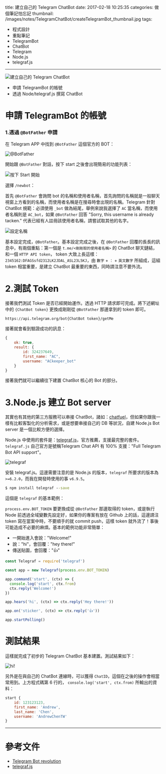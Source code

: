 title: 建立自己的 Telegram ChatBot
date: 2017-02-18 10:25:35
categories: 做個筆記怕忘記
thumbnail: /images/notes/TelegramChatBot/createTelegramBot_thumbnail.jpg
tags:
- 程式設計
- 重點筆記
- TelegramBot
- ChatBot
- Telegram
- Node.js 
- telegraf.js
---

![建立自己的 Telegram ChatBot](/images/notes/TelegramChatBot/createTelegramBot.jpg)

* 申請 TelegramBot 的帳號
* 透過 Node/telegraf.js 撰寫 ChatBot

# 申請 TelegramBot 的帳號

### 1.透過 `@BotFather` 申請

在 Telegram APP 中找到 `@BotFather` 這個官方的 BOT：

<!--more-->

![@BotFather](/images/notes/TelegramChatBot/BotFather.jpg)

開始跟 `@BotFather` 對話，按下 start 之後會出現簡易的功能列表：

![按下 Start 開始](/images/notes/TelegramChatBot/start.jpg)

選擇 `/newbot`：

首先 `@BotFather` 會詢問 bot 的名稱和使用者名稱，首先詢問的名稱就是一般聊天視窗上方看到的名稱，而使用者名稱是在搜尋時會出現的名稱。Telegram 針對 ChatBot 規範：必須使用 `_bot` 做為結尾，舉例來說我選擇了 `AC` 當名稱，而使用者名稱則是 `AC_bot`，如果 `@BotFather` 回答 "Sorry, this username is already tacken." 代表已經有人註冊該使用者名稱，請嘗試取其他的名字。

![設定名稱](/images/notes/TelegramChatBot/newBot.jpg)

基本設定完成，`@BotFather`。基本設定完成之後，在 `@BotFather` 回覆的長長的訊息中，有兩個重點：第一個是 `t.me/<剛剛取的使用者名稱>` 的 ChatBot 聊天鏈結，和一個 `HTTP API token`， token 大致上長這樣：`2345162:DFAGSsfd2312LK2JDAL_ASL23L5KJ`，由 `數字` + `：` + `英文數字` 所組成，這組 token 相當重要，是建立 ChatBot 最重要的東西，同時請注意不要外流。

# 2.測試 Token

接著我們測試 Token 是否已經開始運作。透過 HTTP 請求即可完成。將下述網址中的 `{ChatBot token}` 更換成剛剛從 `@BotFather` 那邊拿到的 token 即可。

``` 
https://api.telegram.org/bot{ChatBot token}/getMe
```

接著就會看到驗證成功的訊息：

``` js
{
    ok: true,
    result: {
        id: 324237649,
        first_name: "AC",
        username: "ACkeeper_bot"
    }
}
```

接著我們就可以繼續往下建置 ChatBot 核心的 Bot 的部分。

# 3.Node.js 建立 Bot server

其實也有其他的第三方服務可以串接 ChatBot，諸如：[chatfuel](https://chatfuel.com/create-chatbot-for-telegram)，但如果你跟我一樣有比較客製化的分析需求，或是想要串接自己的 DB 等狀況，自建 Node.js Bot server 是一個比較方便的選擇。

Node.js 中使用的套件是：[telegraf.js](https://github.com/telegraf/telegraf)，官方推薦，支援最完整的套件。`telegraf.js` 自己官方是號稱Telegram Chat API 有 100% 支援："Full Telegram Bot API support"。 

![telegraf](http://telegraf.js.org/header.png)

安裝 telegraf.js。這邊需要注意的是 Node.js 的版本，`telegraf` 所要求的版本為 `>=6.2.0`，而我在開發時使用的事 `v6.9.5`。

``` bat
$ npm install telegraf --save
```

這個是 `telegraf` 的基本範例：

`process.env.BOT_TOKEN` 要更換成從 `@BotFather` 那邊取得的 token，或是執行 Node 前透過全域變數先設定好，如果你的專案有放在 Github 上的話，這邊請注 token 寫在當案中時，不要順手的就 commit push，這樣 token 就外流了！事後可能造成不必要的麻煩。基本的範例功能非常簡單：

* 一開始進入會說："Welcome!"
* 說："hi"，會回覆："hey there!"
* 傳送貼圖，會回覆："👍"

``` js
const Telegraf = require('telegraf')

const app = new Telegraf(process.env.BOT_TOKEN)

app.command('start', (ctx) => {
  console.log('start', ctx.from)
  ctx.reply('Welcome!')
})

app.hears('hi', (ctx) => ctx.reply('Hey there!'))

app.on('sticker', (ctx) => ctx.reply('👍'))

app.startPolling()
```

# 測試結果

這樣就完成了初步的 Telegram ChatBot 基本建置。測試結果如下：

![hi!](/images/notes/TelegramChatBot/hi.jpg)

另外是在與自己的 ChatBot 連線時，可以獲得 `ChatID`，這個在之後的操作會相當常用到。上方程式碼第 6 行的， `console.log('start', ctx.from)` 所輸出的資料：

``` js
start { 
    id: 123123123,
    first_name: 'Andrew',
    last_name: 'Chen',
    username: 'AndrewChenTW'
}
```

*****

# 參考文件

* [Telegram Bot revolution](https://telegram.org/blog/bot-revolution)
* [telegraf.js](http://telegraf.js.org)